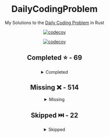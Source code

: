 <div align="center">

# DailyCodingProblem

My Solutions to the [Daily Coding Problem](https://www.dailycodingproblem.com/) in Rust

[![codecov](https://codecov.io/gh/Frazzer951/DailyCodingProblemRust/branch/main/graph/badge.svg?token=BBF04PUALA)](https://codecov.io/gh/Frazzer951/DailyCodingProblemRust)

[![codecov](https://codecov.io/gh/Frazzer951/DailyCodingProblemRust/branch/main/graphs/sunburst.svg?token=BBF04PUALA
)](https://codecov.io/gh/Frazzer951/DailyCodingProblemRust)



<!-- start completed section -->
## Completed ⭐️ - 69
<details><summary>Completed</summary>
<p>

 - [Problem 001](src/problems/problems_001_010/problem_001.rs) - Easy
 - [Problem 002](src/problems/problems_001_010/problem_002.rs) - Hard
 - [Problem 003](src/problems/problems_001_010/problem_003.rs) - Medium
 - [Problem 004](src/problems/problems_001_010/problem_004.rs) - Hard
 - [Problem 007](src/problems/problems_001_010/problem_007.rs) - Medium
 - [Problem 008](src/problems/problems_001_010/problem_008.rs) - Easy
 - [Problem 009](src/problems/problems_001_010/problem_009.rs) - Hard
 - [Problem 011](src/problems/problems_011_020/problem_011.rs) - Medium
 - [Problem 012](src/problems/problems_011_020/problem_012.rs) - Hard
 - [Problem 013](src/problems/problems_011_020/problem_013.rs) - Hard
 - [Problem 014](src/problems/problems_011_020/problem_014.rs) - Medium
 - [Problem 016](src/problems/problems_011_020/problem_016.rs) - Easy
 - [Problem 017](src/problems/problems_011_020/problem_017.rs) - Hard
 - [Problem 018](src/problems/problems_011_020/problem_018.rs) - Hard
 - [Problem 019](src/problems/problems_011_020/problem_019.rs) - Medium
 - [Problem 021](src/problems/problems_021_030/problem_021.rs) - Easy
 - [Problem 022](src/problems/problems_021_030/problem_022.rs) - Medium
 - [Problem 023](src/problems/problems_021_030/problem_023.rs) - Easy
 - [Problem 025](src/problems/problems_021_030/problem_025.rs) - Hard
 - [Problem 027](src/problems/problems_021_030/problem_027.rs) - Easy
 - [Problem 028](src/problems/problems_021_030/problem_028.rs) - Medium
 - [Problem 029](src/problems/problems_021_030/problem_029.rs) - Easy
 - [Problem 030](src/problems/problems_021_030/problem_030.rs) - Medium
 - [Problem 031](src/problems/problems_031_040/problem_031.rs) - Easy
 - [Problem 033](src/problems/problems_031_040/problem_033.rs) - Easy
 - [Problem 034](src/problems/problems_031_040/problem_034.rs) - Medium
 - [Problem 035](src/problems/problems_031_040/problem_035.rs) - Hard
 - [Problem 036](src/problems/problems_031_040/problem_036.rs) - Medium
 - [Problem 037](src/problems/problems_031_040/problem_037.rs) - Easy
 - [Problem 038](src/problems/problems_031_040/problem_038.rs) - Hard
 - [Problem 039](src/problems/problems_031_040/problem_039.rs) - Medium
 - [Problem 040](src/problems/problems_031_040/problem_040.rs) - Hard
 - [Problem 041](src/problems/problems_041_050/problem_041.rs) - Medium
 - [Problem 043](src/problems/problems_041_050/problem_043.rs) - Easy
 - [Problem 044](src/problems/problems_041_050/problem_044.rs) - Medium
 - [Problem 045](src/problems/problems_041_050/problem_045.rs) - Easy
 - [Problem 047](src/problems/problems_041_050/problem_047.rs) - Easy
 - [Problem 049](src/problems/problems_041_050/problem_049.rs) - Medium
 - [Problem 050](src/problems/problems_041_050/problem_050.rs) - Easy
 - [Problem 052](src/problems/problems_051_060/problem_052.rs) - Hard
 - [Problem 053](src/problems/problems_051_060/problem_053.rs) - Medium
 - [Problem 054](src/problems/problems_051_060/problem_054.rs) - Hard
 - [Problem 055](src/problems/problems_051_060/problem_055.rs) - Easy
 - [Problem 057](src/problems/problems_051_060/problem_057.rs) - Medium
 - [Problem 058](src/problems/problems_051_060/problem_058.rs) - Medium
 - [Problem 061](src/problems/problems_061_070/problem_061.rs) - Medium
 - [Problem 062](src/problems/problems_061_070/problem_062.rs) - Medium
 - [Problem 063](src/problems/problems_061_070/problem_063.rs) - Easy
 - [Problem 065](src/problems/problems_061_070/problem_065.rs) - Easy
 - [Problem 068](src/problems/problems_061_070/problem_068.rs) - Medium
 - [Problem 069](src/problems/problems_061_070/problem_069.rs) - Easy
 - [Problem 070](src/problems/problems_061_070/problem_070.rs) - Easy
 - [Problem 073](src/problems/problems_071_080/problem_073.rs) - Easy
 - [Problem 074](src/problems/problems_071_080/problem_074.rs) - Medium
 - [Problem 075](src/problems/problems_071_080/problem_075.rs) - Hard
 - [Problem 076](src/problems/problems_071_080/problem_076.rs) - Medium
 - [Problem 077](src/problems/problems_071_080/problem_077.rs) - Easy
 - [Problem 078](src/problems/problems_071_080/problem_078.rs) - Medium
 - [Problem 079](src/problems/problems_071_080/problem_079.rs) - Medium
 - [Problem 080](src/problems/problems_071_080/problem_080.rs) - Easy
 - [Problem 081](src/problems/problems_081_090/problem_081.rs) - Easy
 - [Problem 084](src/problems/problems_081_090/problem_084.rs) - Medium
 - [Problem 085](src/problems/problems_081_090/problem_085.rs) - Medium
 - [Problem 086](src/problems/problems_081_090/problem_086.rs) - Medium
 - [Problem 338](src/problems/problems_331_340/problem_338.rs) - Medium
 - [Problem 339](src/problems/problems_331_340/problem_339.rs) - Easy
 - [Problem 340](src/problems/problems_331_340/problem_340.rs) - Easy
 - [Problem 342](src/problems/problems_341_350/problem_342.rs) - Medium
 - [Problem 343](src/problems/problems_341_350/problem_343.rs) - Medium

</p>
</details>

<!-- end completed section -->

<!-- start missing section -->
## Missing ❌️ - 514
<details><summary>Missing</summary>
<p>

 - [Problem 087](src/problems/problems_081_090/problem_087.rs) - Hard
 - [Problem 088](src/problems/problems_081_090/problem_088.rs) - Medium
 - [Problem 089](src/problems/problems_081_090/problem_089.rs) - Medium
 - [Problem 090](src/problems/problems_081_090/problem_090.rs) - Medium
 - [Problem 091](src/problems/problems_091_100/problem_091.rs) - Easy
 - [Problem 092](src/problems/problems_091_100/problem_092.rs) - Hard
 - [Problem 093](src/problems/problems_091_100/problem_093.rs) - Hard
 - [Problem 094](src/problems/problems_091_100/problem_094.rs) - Easy
 - [Problem 095](src/problems/problems_091_100/problem_095.rs) - Hard
 - [Problem 096](src/problems/problems_091_100/problem_096.rs) - Easy
 - [Problem 097](src/problems/problems_091_100/problem_097.rs) - Medium
 - [Problem 098](src/problems/problems_091_100/problem_098.rs) - Easy
 - [Problem 099](src/problems/problems_091_100/problem_099.rs) - Medium
 - [Problem 100](src/problems/problems_091_100/problem_100.rs) - Easy
 - [Problem 101](src/problems/problems_101_110/problem_101.rs) - Easy
 - [Problem 102](src/problems/problems_101_110/problem_102.rs) - Medium
 - [Problem 103](src/problems/problems_101_110/problem_103.rs) - Medium
 - [Problem 104](src/problems/problems_101_110/problem_104.rs) - Easy
 - [Problem 105](src/problems/problems_101_110/problem_105.rs) - Easy
 - [Problem 106](src/problems/problems_101_110/problem_106.rs) - Medium
 - [Problem 107](src/problems/problems_101_110/problem_107.rs) - Easy
 - [Problem 108](src/problems/problems_101_110/problem_108.rs) - Easy
 - [Problem 109](src/problems/problems_101_110/problem_109.rs) - Medium
 - [Problem 110](src/problems/problems_101_110/problem_110.rs) - Medium
 - [Problem 111](src/problems/problems_111_120/problem_111.rs) - Hard
 - [Problem 112](src/problems/problems_111_120/problem_112.rs) - Hard
 - [Problem 113](src/problems/problems_111_120/problem_113.rs) - Medium
 - [Problem 114](src/problems/problems_111_120/problem_114.rs) - Hard
 - [Problem 115](src/problems/problems_111_120/problem_115.rs) - Hard
 - [Problem 116](src/problems/problems_111_120/problem_116.rs) - Medium
 - [Problem 117](src/problems/problems_111_120/problem_117.rs) - Easy
 - [Problem 118](src/problems/problems_111_120/problem_118.rs) - Easy
 - [Problem 119](src/problems/problems_111_120/problem_119.rs) - Medium
 - [Problem 120](src/problems/problems_111_120/problem_120.rs) - Medium
 - [Problem 121](src/problems/problems_121_130/problem_121.rs) - Hard
 - [Problem 122](src/problems/problems_121_130/problem_122.rs) - Medium
 - [Problem 123](src/problems/problems_121_130/problem_123.rs) - Hard
 - [Problem 124](src/problems/problems_121_130/problem_124.rs) - Easy
 - [Problem 125](src/problems/problems_121_130/problem_125.rs) - Easy
 - [Problem 126](src/problems/problems_121_130/problem_126.rs) - Medium
 - [Problem 127](src/problems/problems_121_130/problem_127.rs) - Easy
 - [Problem 128](src/problems/problems_121_130/problem_128.rs) - Medium
 - [Problem 129](src/problems/problems_121_130/problem_129.rs) - Medium
 - [Problem 130](src/problems/problems_121_130/problem_130.rs) - Medium
 - [Problem 131](src/problems/problems_131_140/problem_131.rs) - Medium
 - [Problem 132](src/problems/problems_131_140/problem_132.rs) - Easy
 - [Problem 133](src/problems/problems_131_140/problem_133.rs) - Medium
 - [Problem 134](src/problems/problems_131_140/problem_134.rs) - Easy
 - [Problem 135](src/problems/problems_131_140/problem_135.rs) - Easy
 - [Problem 136](src/problems/problems_131_140/problem_136.rs) - Medium
 - [Problem 137](src/problems/problems_131_140/problem_137.rs) - Medium
 - [Problem 138](src/problems/problems_131_140/problem_138.rs) - Hard
 - [Problem 139](src/problems/problems_131_140/problem_139.rs) - Medium
 - [Problem 140](src/problems/problems_131_140/problem_140.rs) - Medium
 - [Problem 141](src/problems/problems_141_150/problem_141.rs) - Hard
 - [Problem 142](src/problems/problems_141_150/problem_142.rs) - Hard
 - [Problem 143](src/problems/problems_141_150/problem_143.rs) - Medium
 - [Problem 144](src/problems/problems_141_150/problem_144.rs) - Medium
 - [Problem 145](src/problems/problems_141_150/problem_145.rs) - Easy
 - [Problem 146](src/problems/problems_141_150/problem_146.rs) - Medium
 - [Problem 147](src/problems/problems_141_150/problem_147.rs) - Hard
 - [Problem 148](src/problems/problems_141_150/problem_148.rs) - Medium
 - [Problem 149](src/problems/problems_141_150/problem_149.rs) - Hard
 - [Problem 150](src/problems/problems_141_150/problem_150.rs) - Hard
 - [Problem 151](src/problems/problems_151_160/problem_151.rs) - Medium
 - [Problem 152](src/problems/problems_151_160/problem_152.rs) - Medium
 - [Problem 153](src/problems/problems_151_160/problem_153.rs) - Hard
 - [Problem 154](src/problems/problems_151_160/problem_154.rs) - Easy
 - [Problem 155](src/problems/problems_151_160/problem_155.rs) - Medium
 - [Problem 156](src/problems/problems_151_160/problem_156.rs) - Medium
 - [Problem 157](src/problems/problems_151_160/problem_157.rs) - Easy
 - [Problem 158](src/problems/problems_151_160/problem_158.rs) - Medium
 - [Problem 159](src/problems/problems_151_160/problem_159.rs) - Easy
 - [Problem 160](src/problems/problems_151_160/problem_160.rs) - Hard
 - [Problem 161](src/problems/problems_161_170/problem_161.rs) - Easy
 - [Problem 162](src/problems/problems_161_170/problem_162.rs) - Medium
 - [Problem 163](src/problems/problems_161_170/problem_163.rs) - Hard
 - [Problem 164](src/problems/problems_161_170/problem_164.rs) - Medium
 - [Problem 165](src/problems/problems_161_170/problem_165.rs) - Medium
 - [Problem 166](src/problems/problems_161_170/problem_166.rs) - Medium
 - [Problem 167](src/problems/problems_161_170/problem_167.rs) - Hard
 - [Problem 168](src/problems/problems_161_170/problem_168.rs) - Medium
 - [Problem 169](src/problems/problems_161_170/problem_169.rs) - Medium
 - [Problem 170](src/problems/problems_161_170/problem_170.rs) - Medium
 - [Problem 171](src/problems/problems_171_180/problem_171.rs) - Easy
 - [Problem 172](src/problems/problems_171_180/problem_172.rs) - Medium
 - [Problem 173](src/problems/problems_171_180/problem_173.rs) - Easy
 - [Problem 174](src/problems/problems_171_180/problem_174.rs) - Medium
 - [Problem 175](src/problems/problems_171_180/problem_175.rs) - Easy
 - [Problem 176](src/problems/problems_171_180/problem_176.rs) - Easy
 - [Problem 177](src/problems/problems_171_180/problem_177.rs) - Easy
 - [Problem 178](src/problems/problems_171_180/problem_178.rs) - Hard
 - [Problem 179](src/problems/problems_171_180/problem_179.rs) - Medium
 - [Problem 180](src/problems/problems_171_180/problem_180.rs) - Medium
 - [Problem 181](src/problems/problems_181_190/problem_181.rs) - Hard
 - [Problem 182](src/problems/problems_181_190/problem_182.rs) - Medium
 - [Problem 183](src/problems/problems_181_190/problem_183.rs) - Hard
 - [Problem 184](src/problems/problems_181_190/problem_184.rs) - Easy
 - [Problem 185](src/problems/problems_181_190/problem_185.rs) - Easy
 - [Problem 186](src/problems/problems_181_190/problem_186.rs) - Hard
 - [Problem 187](src/problems/problems_181_190/problem_187.rs) - Easy
 - [Problem 188](src/problems/problems_181_190/problem_188.rs) - Medium
 - [Problem 189](src/problems/problems_181_190/problem_189.rs) - Easy
 - [Problem 190](src/problems/problems_181_190/problem_190.rs) - Medium
 - [Problem 191](src/problems/problems_191_200/problem_191.rs) - Easy
 - [Problem 192](src/problems/problems_191_200/problem_192.rs) - Medium
 - [Problem 193](src/problems/problems_191_200/problem_193.rs) - Hard
 - [Problem 194](src/problems/problems_191_200/problem_194.rs) - Easy
 - [Problem 195](src/problems/problems_191_200/problem_195.rs) - Hard
 - [Problem 196](src/problems/problems_191_200/problem_196.rs) - Easy
 - [Problem 197](src/problems/problems_191_200/problem_197.rs) - Easy
 - [Problem 198](src/problems/problems_191_200/problem_198.rs) - Medium
 - [Problem 199](src/problems/problems_191_200/problem_199.rs) - Hard
 - [Problem 200](src/problems/problems_191_200/problem_200.rs) - Hard
 - [Problem 201](src/problems/problems_201_210/problem_201.rs) - Easy
 - [Problem 202](src/problems/problems_201_210/problem_202.rs) - Easy
 - [Problem 203](src/problems/problems_201_210/problem_203.rs) - Medium
 - [Problem 204](src/problems/problems_201_210/problem_204.rs) - Easy
 - [Problem 205](src/problems/problems_201_210/problem_205.rs) - Easy
 - [Problem 206](src/problems/problems_201_210/problem_206.rs) - Easy
 - [Problem 207](src/problems/problems_201_210/problem_207.rs) - Medium
 - [Problem 208](src/problems/problems_201_210/problem_208.rs) - Medium
 - [Problem 209](src/problems/problems_201_210/problem_209.rs) - Hard
 - [Problem 210](src/problems/problems_201_210/problem_210.rs) - Easy
 - [Problem 211](src/problems/problems_211_220/problem_211.rs) - Medium
 - [Problem 212](src/problems/problems_211_220/problem_212.rs) - Easy
 - [Problem 213](src/problems/problems_211_220/problem_213.rs) - Medium
 - [Problem 214](src/problems/problems_211_220/problem_214.rs) - Easy
 - [Problem 215](src/problems/problems_211_220/problem_215.rs) - Medium
 - [Problem 216](src/problems/problems_211_220/problem_216.rs) - Medium
 - [Problem 217](src/problems/problems_211_220/problem_217.rs) - Hard
 - [Problem 218](src/problems/problems_211_220/problem_218.rs) - Medium
 - [Problem 219](src/problems/problems_211_220/problem_219.rs) - Hard
 - [Problem 220](src/problems/problems_211_220/problem_220.rs) - Medium
 - [Problem 221](src/problems/problems_221_230/problem_221.rs) - Easy
 - [Problem 222](src/problems/problems_221_230/problem_222.rs) - Medium
 - [Problem 223](src/problems/problems_221_230/problem_223.rs) - Hard
 - [Problem 224](src/problems/problems_221_230/problem_224.rs) - Easy
 - [Problem 225](src/problems/problems_221_230/problem_225.rs) - Easy
 - [Problem 226](src/problems/problems_221_230/problem_226.rs) - Hard
 - [Problem 227](src/problems/problems_221_230/problem_227.rs) - Easy
 - [Problem 228](src/problems/problems_221_230/problem_228.rs) - Medium
 - [Problem 229](src/problems/problems_221_230/problem_229.rs) - Medium
 - [Problem 230](src/problems/problems_221_230/problem_230.rs) - Medium
 - [Problem 231](src/problems/problems_231_240/problem_231.rs) - Easy
 - [Problem 232](src/problems/problems_231_240/problem_232.rs) - Easy
 - [Problem 233](src/problems/problems_231_240/problem_233.rs) - Easy
 - [Problem 234](src/problems/problems_231_240/problem_234.rs) - Hard
 - [Problem 235](src/problems/problems_231_240/problem_235.rs) - Hard
 - [Problem 236](src/problems/problems_231_240/problem_236.rs) - Medium
 - [Problem 237](src/problems/problems_231_240/problem_237.rs) - Easy
 - [Problem 238](src/problems/problems_231_240/problem_238.rs) - Hard
 - [Problem 239](src/problems/problems_231_240/problem_239.rs) - Medium
 - [Problem 240](src/problems/problems_231_240/problem_240.rs) - Hard
 - [Problem 241](src/problems/problems_241_250/problem_241.rs) - Easy
 - [Problem 242](src/problems/problems_241_250/problem_242.rs) - Hard
 - [Problem 243](src/problems/problems_241_250/problem_243.rs) - Medium
 - [Problem 244](src/problems/problems_241_250/problem_244.rs) - Easy
 - [Problem 245](src/problems/problems_241_250/problem_245.rs) - Medium
 - [Problem 246](src/problems/problems_241_250/problem_246.rs) - Medium
 - [Problem 247](src/problems/problems_241_250/problem_247.rs) - Easy
 - [Problem 248](src/problems/problems_241_250/problem_248.rs) - Hard
 - [Problem 249](src/problems/problems_241_250/problem_249.rs) - Hard
 - [Problem 250](src/problems/problems_241_250/problem_250.rs) - Medium
 - [Problem 251](src/problems/problems_251_260/problem_251.rs) - Medium
 - [Problem 252](src/problems/problems_251_260/problem_252.rs) - Easy
 - [Problem 253](src/problems/problems_251_260/problem_253.rs) - Medium
 - [Problem 254](src/problems/problems_251_260/problem_254.rs) - Medium
 - [Problem 255](src/problems/problems_251_260/problem_255.rs) - Easy
 - [Problem 256](src/problems/problems_251_260/problem_256.rs) - Medium
 - [Problem 257](src/problems/problems_251_260/problem_257.rs) - Easy
 - [Problem 258](src/problems/problems_251_260/problem_258.rs) - Easy
 - [Problem 259](src/problems/problems_251_260/problem_259.rs) - Hard
 - [Problem 260](src/problems/problems_251_260/problem_260.rs) - Medium
 - [Problem 261](src/problems/problems_261_270/problem_261.rs) - Easy
 - [Problem 262](src/problems/problems_261_270/problem_262.rs) - Medium
 - [Problem 263](src/problems/problems_261_270/problem_263.rs) - Medium
 - [Problem 264](src/problems/problems_261_270/problem_264.rs) - Hard
 - [Problem 265](src/problems/problems_261_270/problem_265.rs) - Easy
 - [Problem 266](src/problems/problems_261_270/problem_266.rs) - Easy
 - [Problem 267](src/problems/problems_261_270/problem_267.rs) - Hard
 - [Problem 268](src/problems/problems_261_270/problem_268.rs) - Medium
 - [Problem 269](src/problems/problems_261_270/problem_269.rs) - Easy
 - [Problem 270](src/problems/problems_261_270/problem_270.rs) - Medium
 - [Problem 271](src/problems/problems_271_280/problem_271.rs) - Hard
 - [Problem 272](src/problems/problems_271_280/problem_272.rs) - Medium
 - [Problem 273](src/problems/problems_271_280/problem_273.rs) - Easy
 - [Problem 274](src/problems/problems_271_280/problem_274.rs) - Hard
 - [Problem 275](src/problems/problems_271_280/problem_275.rs) - Medium
 - [Problem 276](src/problems/problems_271_280/problem_276.rs) - Hard
 - [Problem 277](src/problems/problems_271_280/problem_277.rs) - Easy
 - [Problem 278](src/problems/problems_271_280/problem_278.rs) - Easy
 - [Problem 279](src/problems/problems_271_280/problem_279.rs) - Easy
 - [Problem 280](src/problems/problems_271_280/problem_280.rs) - Easy
 - [Problem 281](src/problems/problems_281_290/problem_281.rs) - Medium
 - [Problem 282](src/problems/problems_281_290/problem_282.rs) - Easy
 - [Problem 283](src/problems/problems_281_290/problem_283.rs) - Easy
 - [Problem 284](src/problems/problems_281_290/problem_284.rs) - Medium
 - [Problem 285](src/problems/problems_281_290/problem_285.rs) - Medium
 - [Problem 286](src/problems/problems_281_290/problem_286.rs) - Hard
 - [Problem 287](src/problems/problems_281_290/problem_287.rs) - Medium
 - [Problem 288](src/problems/problems_281_290/problem_288.rs) - Medium
 - [Problem 289](src/problems/problems_281_290/problem_289.rs) - Hard
 - [Problem 290](src/problems/problems_281_290/problem_290.rs) - Easy
 - [Problem 291](src/problems/problems_291_300/problem_291.rs) - Medium
 - [Problem 292](src/problems/problems_291_300/problem_292.rs) - Hard
 - [Problem 293](src/problems/problems_291_300/problem_293.rs) - Hard
 - [Problem 294](src/problems/problems_291_300/problem_294.rs) - Medium
 - [Problem 295](src/problems/problems_291_300/problem_295.rs) - Medium
 - [Problem 296](src/problems/problems_291_300/problem_296.rs) - Hard
 - [Problem 297](src/problems/problems_291_300/problem_297.rs) - Medium
 - [Problem 298](src/problems/problems_291_300/problem_298.rs) - Easy
 - [Problem 299](src/problems/problems_291_300/problem_299.rs) - Medium
 - [Problem 300](src/problems/problems_291_300/problem_300.rs) - Easy
 - [Problem 301](src/problems/problems_301_310/problem_301.rs) - Medium
 - [Problem 302](src/problems/problems_301_310/problem_302.rs) - Medium
 - [Problem 303](src/problems/problems_301_310/problem_303.rs) - Easy
 - [Problem 304](src/problems/problems_301_310/problem_304.rs) - Hard
 - [Problem 305](src/problems/problems_301_310/problem_305.rs) - Easy
 - [Problem 306](src/problems/problems_301_310/problem_306.rs) - Medium
 - [Problem 307](src/problems/problems_301_310/problem_307.rs) - Easy
 - [Problem 308](src/problems/problems_301_310/problem_308.rs) - Hard
 - [Problem 309](src/problems/problems_301_310/problem_309.rs) - Medium
 - [Problem 310](src/problems/problems_301_310/problem_310.rs) - Easy
 - [Problem 311](src/problems/problems_311_320/problem_311.rs) - Easy
 - [Problem 312](src/problems/problems_311_320/problem_312.rs) - Easy
 - [Problem 313](src/problems/problems_311_320/problem_313.rs) - Hard
 - [Problem 314](src/problems/problems_311_320/problem_314.rs) - Medium
 - [Problem 315](src/problems/problems_311_320/problem_315.rs) - Easy
 - [Problem 316](src/problems/problems_311_320/problem_316.rs) - Medium
 - [Problem 317](src/problems/problems_311_320/problem_317.rs) - Medium
 - [Problem 318](src/problems/problems_311_320/problem_318.rs) - Hard
 - [Problem 319](src/problems/problems_311_320/problem_319.rs) - Hard
 - [Problem 320](src/problems/problems_311_320/problem_320.rs) - Medium
 - [Problem 321](src/problems/problems_321_330/problem_321.rs) - Easy
 - [Problem 322](src/problems/problems_321_330/problem_322.rs) - Medium
 - [Problem 323](src/problems/problems_321_330/problem_323.rs) - Medium
 - [Problem 324](src/problems/problems_321_330/problem_324.rs) - Easy
 - [Problem 325](src/problems/problems_321_330/problem_325.rs) - Easy
 - [Problem 326](src/problems/problems_321_330/problem_326.rs) - Hard
 - [Problem 327](src/problems/problems_321_330/problem_327.rs) - Easy
 - [Problem 328](src/problems/problems_321_330/problem_328.rs) - Medium
 - [Problem 329](src/problems/problems_321_330/problem_329.rs) - Hard
 - [Problem 330](src/problems/problems_321_330/problem_330.rs) - Hard
 - [Problem 331](src/problems/problems_331_340/problem_331.rs) - Medium
 - [Problem 332](src/problems/problems_331_340/problem_332.rs) - Easy
 - [Problem 333](src/problems/problems_331_340/problem_333.rs) - Medium
 - [Problem 334](src/problems/problems_331_340/problem_334.rs) - Easy
 - [Problem 335](src/problems/problems_331_340/problem_335.rs) - Hard
 - [Problem 336](src/problems/problems_331_340/problem_336.rs) - Medium
 - [Problem 337](src/problems/problems_331_340/problem_337.rs) - Hard
 - [Problem 341](src/problems/problems_341_350/problem_341.rs) - Easy
 - [Problem 344](src/problems/problems_341_350/problem_344.rs) - Hard
 - [Problem 345](src/problems/problems_341_350/problem_345.rs) - Medium
 - [Problem 346](src/problems/problems_341_350/problem_346.rs) - Medium
 - [Problem 347](src/problems/problems_341_350/problem_347.rs) - Easy
 - [Problem 348](src/problems/problems_341_350/problem_348.rs) - Easy
 - [Problem 349](src/problems/problems_341_350/problem_349.rs) - Hard
 - [Problem 350](src/problems/problems_341_350/problem_350.rs) - Medium
 - [Problem 351](src/problems/problems_351_360/problem_351.rs) - Hard
 - [Problem 352](src/problems/problems_351_360/problem_352.rs) - Easy
 - [Problem 353](src/problems/problems_351_360/problem_353.rs) - Medium
 - [Problem 354](src/problems/problems_351_360/problem_354.rs) - Hard
 - [Problem 355](src/problems/problems_351_360/problem_355.rs) - Hard
 - [Problem 356](src/problems/problems_351_360/problem_356.rs) - Hard
 - [Problem 357](src/problems/problems_351_360/problem_357.rs) - Hard
 - [Problem 358](src/problems/problems_351_360/problem_358.rs) - Hard
 - [Problem 359](src/problems/problems_351_360/problem_359.rs) - Easy
 - [Problem 360](src/problems/problems_351_360/problem_360.rs) - Medium
 - [Problem 361](src/problems/problems_361_370/problem_361.rs) - Medium
 - [Problem 362](src/problems/problems_361_370/problem_362.rs) - Easy
 - [Problem 363](src/problems/problems_361_370/problem_363.rs) - Medium
 - [Problem 364](src/problems/problems_361_370/problem_364.rs) - Medium
 - [Problem 365](src/problems/problems_361_370/problem_365.rs) - Hard
 - [Problem 366](src/problems/problems_361_370/problem_366.rs) - Medium
 - [Problem 367](src/problems/problems_361_370/problem_367.rs) - Medium
 - [Problem 368](src/problems/problems_361_370/problem_368.rs) - Hard
 - [Problem 369](src/problems/problems_361_370/problem_369.rs) - Medium
 - [Problem 370](src/problems/problems_361_370/problem_370.rs) - Easy
 - [Problem 371](src/problems/problems_371_380/problem_371.rs) - Hard
 - [Problem 372](src/problems/problems_371_380/problem_372.rs) - Easy
 - [Problem 373](src/problems/problems_371_380/problem_373.rs) - Hard
 - [Problem 374](src/problems/problems_371_380/problem_374.rs) - Hard
 - [Problem 375](src/problems/problems_371_380/problem_375.rs) - Medium
 - [Problem 376](src/problems/problems_371_380/problem_376.rs) - Easy
 - [Problem 377](src/problems/problems_371_380/problem_377.rs) - Hard
 - [Problem 378](src/problems/problems_371_380/problem_378.rs) - Medium
 - [Problem 379](src/problems/problems_371_380/problem_379.rs) - Easy
 - [Problem 380](src/problems/problems_371_380/problem_380.rs) - Medium
 - [Problem 381](src/problems/problems_381_390/problem_381.rs) - Easy
 - [Problem 382](src/problems/problems_381_390/problem_382.rs) - Easy
 - [Problem 383](src/problems/problems_381_390/problem_383.rs) - Medium
 - [Problem 384](src/problems/problems_381_390/problem_384.rs) - Hard
 - [Problem 385](src/problems/problems_381_390/problem_385.rs) - Medium
 - [Problem 386](src/problems/problems_381_390/problem_386.rs) - Easy
 - [Problem 387](src/problems/problems_381_390/problem_387.rs) - Medium
 - [Problem 388](src/problems/problems_381_390/problem_388.rs) - Medium
 - [Problem 389](src/problems/problems_381_390/problem_389.rs) - Hard
 - [Problem 390](src/problems/problems_381_390/problem_390.rs) - Medium
 - [Problem 391](src/problems/problems_391_400/problem_391.rs) - Hard
 - [Problem 392](src/problems/problems_391_400/problem_392.rs) - Hard
 - [Problem 393](src/problems/problems_391_400/problem_393.rs) - Medium
 - [Problem 394](src/problems/problems_391_400/problem_394.rs) - Easy
 - [Problem 395](src/problems/problems_391_400/problem_395.rs) - Medium
 - [Problem 396](src/problems/problems_391_400/problem_396.rs) - Hard
 - [Problem 397](src/problems/problems_391_400/problem_397.rs) - Medium
 - [Problem 398](src/problems/problems_391_400/problem_398.rs) - Medium
 - [Problem 399](src/problems/problems_391_400/problem_399.rs) - Hard
 - [Problem 400](src/problems/problems_391_400/problem_400.rs) - Hard
 - [Problem 401](src/problems/problems_401_410/problem_401.rs) - Easy
 - [Problem 402](src/problems/problems_401_410/problem_402.rs) - Easy
 - [Problem 403](src/problems/problems_401_410/problem_403.rs) - Easy
 - [Problem 404](src/problems/problems_401_410/problem_404.rs) - Easy
 - [Problem 405](src/problems/problems_401_410/problem_405.rs) - Hard
 - [Problem 406](src/problems/problems_401_410/problem_406.rs) - Hard
 - [Problem 407](src/problems/problems_401_410/problem_407.rs) - Medium
 - [Problem 408](src/problems/problems_401_410/problem_408.rs) - Medium
 - [Problem 409](src/problems/problems_401_410/problem_409.rs) - Hard
 - [Problem 410](src/problems/problems_401_410/problem_410.rs) - Hard
 - [Problem 411](src/problems/problems_411_420/problem_411.rs) - Hard
 - [Problem 412](src/problems/problems_411_420/problem_412.rs) - Medium
 - [Problem 413](src/problems/problems_411_420/problem_413.rs) - Hard
 - [Problem 414](src/problems/problems_411_420/problem_414.rs) - Hard
 - [Problem 415](src/problems/problems_411_420/problem_415.rs) - Hard
 - [Problem 416](src/problems/problems_411_420/problem_416.rs) - Easy
 - [Problem 417](src/problems/problems_411_420/problem_417.rs) - Easy
 - [Problem 418](src/problems/problems_411_420/problem_418.rs) - Easy
 - [Problem 419](src/problems/problems_411_420/problem_419.rs) - Easy
 - [Problem 420](src/problems/problems_411_420/problem_420.rs) - Easy
 - [Problem 421](src/problems/problems_421_430/problem_421.rs) - Medium
 - [Problem 422](src/problems/problems_421_430/problem_422.rs) - Easy
 - [Problem 423](src/problems/problems_421_430/problem_423.rs) - Easy
 - [Problem 424](src/problems/problems_421_430/problem_424.rs) - Medium
 - [Problem 425](src/problems/problems_421_430/problem_425.rs) - Hard
 - [Problem 426](src/problems/problems_421_430/problem_426.rs) - Easy
 - [Problem 427](src/problems/problems_421_430/problem_427.rs) - Medium
 - [Problem 428](src/problems/problems_421_430/problem_428.rs) - Hard
 - [Problem 429](src/problems/problems_421_430/problem_429.rs) - Medium
 - [Problem 430](src/problems/problems_421_430/problem_430.rs) - Hard
 - [Problem 431](src/problems/problems_431_440/problem_431.rs) - Medium
 - [Problem 432](src/problems/problems_431_440/problem_432.rs) - Hard
 - [Problem 433](src/problems/problems_431_440/problem_433.rs) - Medium
 - [Problem 434](src/problems/problems_431_440/problem_434.rs) - Easy
 - [Problem 435](src/problems/problems_431_440/problem_435.rs) - Medium
 - [Problem 436](src/problems/problems_431_440/problem_436.rs) - Hard
 - [Problem 437](src/problems/problems_431_440/problem_437.rs) - Medium
 - [Problem 438](src/problems/problems_431_440/problem_438.rs) - Easy
 - [Problem 439](src/problems/problems_431_440/problem_439.rs) - Medium
 - [Problem 440](src/problems/problems_431_440/problem_440.rs) - Medium
 - [Problem 441](src/problems/problems_441_450/problem_441.rs) - Medium
 - [Problem 442](src/problems/problems_441_450/problem_442.rs) - Hard
 - [Problem 443](src/problems/problems_441_450/problem_443.rs) - Medium
 - [Problem 444](src/problems/problems_441_450/problem_444.rs) - Hard
 - [Problem 445](src/problems/problems_441_450/problem_445.rs) - Medium
 - [Problem 446](src/problems/problems_441_450/problem_446.rs) - Medium
 - [Problem 447](src/problems/problems_441_450/problem_447.rs) - Medium
 - [Problem 448](src/problems/problems_441_450/problem_448.rs) - Hard
 - [Problem 449](src/problems/problems_441_450/problem_449.rs) - Easy
 - [Problem 450](src/problems/problems_441_450/problem_450.rs) - Hard
 - [Problem 451](src/problems/problems_451_460/problem_451.rs) - Easy
 - [Problem 452](src/problems/problems_451_460/problem_452.rs) - Easy
 - [Problem 453](src/problems/problems_451_460/problem_453.rs) - Easy
 - [Problem 454](src/problems/problems_451_460/problem_454.rs) - Medium
 - [Problem 455](src/problems/problems_451_460/problem_455.rs) - Medium
 - [Problem 456](src/problems/problems_451_460/problem_456.rs) - Easy
 - [Problem 457](src/problems/problems_451_460/problem_457.rs) - Hard
 - [Problem 458](src/problems/problems_451_460/problem_458.rs) - Hard
 - [Problem 459](src/problems/problems_451_460/problem_459.rs) - Medium
 - [Problem 460](src/problems/problems_451_460/problem_460.rs) - Medium
 - [Problem 461](src/problems/problems_461_470/problem_461.rs) - Medium
 - [Problem 462](src/problems/problems_461_470/problem_462.rs) - Hard
 - [Problem 463](src/problems/problems_461_470/problem_463.rs) - Easy
 - [Problem 464](src/problems/problems_461_470/problem_464.rs) - Medium
 - [Problem 465](src/problems/problems_461_470/problem_465.rs) - Easy
 - [Problem 466](src/problems/problems_461_470/problem_466.rs) - Easy
 - [Problem 467](src/problems/problems_461_470/problem_467.rs) - Medium
 - [Problem 468](src/problems/problems_461_470/problem_468.rs) - Medium
 - [Problem 469](src/problems/problems_461_470/problem_469.rs) - Medium
 - [Problem 470](src/problems/problems_461_470/problem_470.rs) - Medium
 - [Problem 471](src/problems/problems_471_480/problem_471.rs) - Easy
 - [Problem 472](src/problems/problems_471_480/problem_472.rs) - Medium
 - [Problem 473](src/problems/problems_471_480/problem_473.rs) - Medium
 - [Problem 474](src/problems/problems_471_480/problem_474.rs) - Hard
 - [Problem 475](src/problems/problems_471_480/problem_475.rs) - Medium
 - [Problem 476](src/problems/problems_471_480/problem_476.rs) - Medium
 - [Problem 477](src/problems/problems_471_480/problem_477.rs) - Easy
 - [Problem 478](src/problems/problems_471_480/problem_478.rs) - Hard
 - [Problem 479](src/problems/problems_471_480/problem_479.rs) - Easy
 - [Problem 480](src/problems/problems_471_480/problem_480.rs) - Medium
 - [Problem 481](src/problems/problems_481_490/problem_481.rs) - Hard
 - [Problem 482](src/problems/problems_481_490/problem_482.rs) - Medium
 - [Problem 483](src/problems/problems_481_490/problem_483.rs) - Easy
 - [Problem 484](src/problems/problems_481_490/problem_484.rs) - Medium
 - [Problem 485](src/problems/problems_481_490/problem_485.rs) - Hard
 - [Problem 486](src/problems/problems_481_490/problem_486.rs) - Medium
 - [Problem 487](src/problems/problems_481_490/problem_487.rs) - Medium
 - [Problem 488](src/problems/problems_481_490/problem_488.rs) - Hard
 - [Problem 489](src/problems/problems_481_490/problem_489.rs) - Easy
 - [Problem 490](src/problems/problems_481_490/problem_490.rs) - Medium
 - [Problem 491](src/problems/problems_491_500/problem_491.rs) - Easy
 - [Problem 492](src/problems/problems_491_500/problem_492.rs) - Medium
 - [Problem 493](src/problems/problems_491_500/problem_493.rs) - Medium
 - [Problem 494](src/problems/problems_491_500/problem_494.rs) - Medium
 - [Problem 495](src/problems/problems_491_500/problem_495.rs) - Medium
 - [Problem 496](src/problems/problems_491_500/problem_496.rs) - Easy
 - [Problem 497](src/problems/problems_491_500/problem_497.rs) - Medium
 - [Problem 498](src/problems/problems_491_500/problem_498.rs) - Easy
 - [Problem 499](src/problems/problems_491_500/problem_499.rs) - Easy
 - [Problem 500](src/problems/problems_491_500/problem_500.rs) - Easy
 - [Problem 501](src/problems/problems_501_510/problem_501.rs) - Medium
 - [Problem 502](src/problems/problems_501_510/problem_502.rs) - Easy
 - [Problem 503](src/problems/problems_501_510/problem_503.rs) - Medium
 - [Problem 504](src/problems/problems_501_510/problem_504.rs) - Easy
 - [Problem 505](src/problems/problems_501_510/problem_505.rs) - Easy
 - [Problem 506](src/problems/problems_501_510/problem_506.rs) - Medium
 - [Problem 507](src/problems/problems_501_510/problem_507.rs) - Easy
 - [Problem 508](src/problems/problems_501_510/problem_508.rs) - Medium
 - [Problem 509](src/problems/problems_501_510/problem_509.rs) - Medium
 - [Problem 510](src/problems/problems_501_510/problem_510.rs) - Hard
 - [Problem 511](src/problems/problems_511_520/problem_511.rs) - Medium
 - [Problem 512](src/problems/problems_511_520/problem_512.rs) - Medium
 - [Problem 513](src/problems/problems_511_520/problem_513.rs) - Medium
 - [Problem 514](src/problems/problems_511_520/problem_514.rs) - Medium
 - [Problem 515](src/problems/problems_511_520/problem_515.rs) - Medium
 - [Problem 516](src/problems/problems_511_520/problem_516.rs) - Easy
 - [Problem 517](src/problems/problems_511_520/problem_517.rs) - Easy
 - [Problem 518](src/problems/problems_511_520/problem_518.rs) - Easy
 - [Problem 519](src/problems/problems_511_520/problem_519.rs) - Medium
 - [Problem 520](src/problems/problems_511_520/problem_520.rs) - Hard
 - [Problem 521](src/problems/problems_521_530/problem_521.rs) - Medium
 - [Problem 522](src/problems/problems_521_530/problem_522.rs) - Medium
 - [Problem 523](src/problems/problems_521_530/problem_523.rs) - Easy
 - [Problem 524](src/problems/problems_521_530/problem_524.rs) - Medium
 - [Problem 525](src/problems/problems_521_530/problem_525.rs) - Easy
 - [Problem 526](src/problems/problems_521_530/problem_526.rs) - Easy
 - [Problem 527](src/problems/problems_521_530/problem_527.rs) - Medium
 - [Problem 528](src/problems/problems_521_530/problem_528.rs) - Easy
 - [Problem 529](src/problems/problems_521_530/problem_529.rs) - Hard
 - [Problem 530](src/problems/problems_521_530/problem_530.rs) - Easy
 - [Problem 531](src/problems/problems_531_540/problem_531.rs) - Easy
 - [Problem 532](src/problems/problems_531_540/problem_532.rs) - Medium
 - [Problem 533](src/problems/problems_531_540/problem_533.rs) - Easy
 - [Problem 534](src/problems/problems_531_540/problem_534.rs) - Easy
 - [Problem 535](src/problems/problems_531_540/problem_535.rs) - Medium
 - [Problem 536](src/problems/problems_531_540/problem_536.rs) - Medium
 - [Problem 537](src/problems/problems_531_540/problem_537.rs) - Easy
 - [Problem 538](src/problems/problems_531_540/problem_538.rs) - Hard
 - [Problem 539](src/problems/problems_531_540/problem_539.rs) - Easy
 - [Problem 540](src/problems/problems_531_540/problem_540.rs) - Easy
 - [Problem 541](src/problems/problems_541_550/problem_541.rs) - Easy
 - [Problem 542](src/problems/problems_541_550/problem_542.rs) - Medium
 - [Problem 543](src/problems/problems_541_550/problem_543.rs) - Medium
 - [Problem 544](src/problems/problems_541_550/problem_544.rs) - Hard
 - [Problem 545](src/problems/problems_541_550/problem_545.rs) - Hard
 - [Problem 546](src/problems/problems_541_550/problem_546.rs) - Medium
 - [Problem 547](src/problems/problems_541_550/problem_547.rs) - Hard
 - [Problem 548](src/problems/problems_541_550/problem_548.rs) - Easy
 - [Problem 549](src/problems/problems_541_550/problem_549.rs) - Hard
 - [Problem 550](src/problems/problems_541_550/problem_550.rs) - Hard
 - [Problem 551](src/problems/problems_551_560/problem_551.rs) - Medium
 - [Problem 552](src/problems/problems_551_560/problem_552.rs) - Easy
 - [Problem 553](src/problems/problems_551_560/problem_553.rs) - Medium
 - [Problem 554](src/problems/problems_551_560/problem_554.rs) - Easy
 - [Problem 555](src/problems/problems_551_560/problem_555.rs) - Medium
 - [Problem 556](src/problems/problems_551_560/problem_556.rs) - Medium
 - [Problem 557](src/problems/problems_551_560/problem_557.rs) - Medium
 - [Problem 558](src/problems/problems_551_560/problem_558.rs) - Medium
 - [Problem 559](src/problems/problems_551_560/problem_559.rs) - Medium
 - [Problem 560](src/problems/problems_551_560/problem_560.rs) - Easy
 - [Problem 561](src/problems/problems_561_570/problem_561.rs) - Hard
 - [Problem 562](src/problems/problems_561_570/problem_562.rs) - Hard
 - [Problem 563](src/problems/problems_561_570/problem_563.rs) - Hard
 - [Problem 564](src/problems/problems_561_570/problem_564.rs) - Hard
 - [Problem 565](src/problems/problems_561_570/problem_565.rs) - Medium
 - [Problem 566](src/problems/problems_561_570/problem_566.rs) - Medium
 - [Problem 567](src/problems/problems_561_570/problem_567.rs) - Medium
 - [Problem 568](src/problems/problems_561_570/problem_568.rs) - Easy
 - [Problem 569](src/problems/problems_561_570/problem_569.rs) - Hard
 - [Problem 570](src/problems/problems_561_570/problem_570.rs) - Hard
 - [Problem 571](src/problems/problems_571_580/problem_571.rs) - Medium
 - [Problem 572](src/problems/problems_571_580/problem_572.rs) - Hard
 - [Problem 573](src/problems/problems_571_580/problem_573.rs) - Medium
 - [Problem 574](src/problems/problems_571_580/problem_574.rs) - Medium
 - [Problem 575](src/problems/problems_571_580/problem_575.rs) - Medium
 - [Problem 576](src/problems/problems_571_580/problem_576.rs) - Medium
 - [Problem 577](src/problems/problems_571_580/problem_577.rs) - Medium
 - [Problem 578](src/problems/problems_571_580/problem_578.rs) - Easy
 - [Problem 579](src/problems/problems_571_580/problem_579.rs) - Medium
 - [Problem 580](src/problems/problems_571_580/problem_580.rs) - Easy
 - [Problem 581](src/problems/problems_581_590/problem_581.rs) - Easy
 - [Problem 582](src/problems/problems_581_590/problem_582.rs) - Hard
 - [Problem 583](src/problems/problems_581_590/problem_583.rs) - Medium
 - [Problem 584](src/problems/problems_581_590/problem_584.rs) - Easy
 - [Problem 585](src/problems/problems_581_590/problem_585.rs) - Medium
 - [Problem 586](src/problems/problems_581_590/problem_586.rs) - Medium
 - [Problem 587](src/problems/problems_581_590/problem_587.rs) - Medium
 - [Problem 588](src/problems/problems_581_590/problem_588.rs) - Easy
 - [Problem 589](src/problems/problems_581_590/problem_589.rs) - Hard
 - [Problem 590](src/problems/problems_581_590/problem_590.rs) - Hard
 - [Problem 591](src/problems/problems_591_600/problem_591.rs) - Hard
 - [Problem 592](src/problems/problems_591_600/problem_592.rs) - Medium
 - [Problem 593](src/problems/problems_591_600/problem_593.rs) - Medium
 - [Problem 594](src/problems/problems_591_600/problem_594.rs) - Easy
 - [Problem 595](src/problems/problems_591_600/problem_595.rs) - Medium
 - [Problem 596](src/problems/problems_591_600/problem_596.rs) - Medium
 - [Problem 597](src/problems/problems_591_600/problem_597.rs) - Easy
 - [Problem 598](src/problems/problems_591_600/problem_598.rs) - Easy
 - [Problem 599](src/problems/problems_591_600/problem_599.rs) - Hard
 - [Problem 600](src/problems/problems_591_600/problem_600.rs) - Easy
 - [Problem 601](src/problems/problems_601_610/problem_601.rs) - Medium
 - [Problem 602](src/problems/problems_601_610/problem_602.rs) - Easy
 - [Problem 603](src/problems/problems_601_610/problem_603.rs) - Easy
 - [Problem 604](src/problems/problems_601_610/problem_604.rs) - Hard
 - [Problem 605](src/problems/problems_601_610/problem_605.rs) - Easy

</p>
</details>

<!-- end missing section -->

<!-- start skipped section -->
## Skipped️ ⏭️ - 22
<details><summary>Skipped</summary>
<p>

 - [Problem 005](src/problems/problems_001_010/problem_005.rs) - Medium
 - [Problem 006](src/problems/problems_001_010/problem_006.rs) - Hard
 - [Problem 010](src/problems/problems_001_010/problem_010.rs) - Medium
 - [Problem 015](src/problems/problems_011_020/problem_015.rs) - Medium
 - [Problem 020](src/problems/problems_011_020/problem_020.rs) - Easy
 - [Problem 024](src/problems/problems_021_030/problem_024.rs) - Medium
 - [Problem 026](src/problems/problems_021_030/problem_026.rs) - Medium
 - [Problem 032](src/problems/problems_031_040/problem_032.rs) - Hard
 - [Problem 042](src/problems/problems_041_050/problem_042.rs) - Hard
 - [Problem 046](src/problems/problems_041_050/problem_046.rs) - Hard
 - [Problem 048](src/problems/problems_041_050/problem_048.rs) - Medium
 - [Problem 051](src/problems/problems_051_060/problem_051.rs) - Medium
 - [Problem 056](src/problems/problems_051_060/problem_056.rs) - Medium
 - [Problem 059](src/problems/problems_051_060/problem_059.rs) - Hard
 - [Problem 060](src/problems/problems_051_060/problem_060.rs) - Medium
 - [Problem 064](src/problems/problems_061_070/problem_064.rs) - Hard
 - [Problem 066](src/problems/problems_061_070/problem_066.rs) - Medium
 - [Problem 067](src/problems/problems_061_070/problem_067.rs) - Hard
 - [Problem 071](src/problems/problems_071_080/problem_071.rs) - Easy
 - [Problem 072](src/problems/problems_071_080/problem_072.rs) - Hard
 - [Problem 082](src/problems/problems_081_090/problem_082.rs) - Easy
 - [Problem 083](src/problems/problems_081_090/problem_083.rs) - Medium

</p>
</details>

<!-- end skipped section -->

</div>
